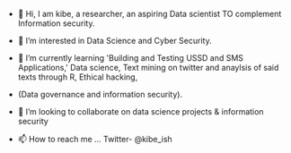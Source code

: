 - 👋 Hi, I am kibe, a researcher, an aspiring Data scientist TO complement Information security. 
- 👀 I’m interested in Data Science and Cyber Security.
- 🌱 I’m currently learning 'Building and Testing USSD and SMS Applications,' Data science, Text mining on twitter and anaylsis of said texts through R, Ethical hacking,
- (Data governance and information security).

- 💞️ I’m looking to collaborate on data science projects & information security
- 📫 How to reach me ... Twitter- @kibe_ish

<!---
samkibe/samkibe is a ✨ special ✨ repository because its `README.md` (this file) appears on your GitHub profile.
You can click the Preview link to take a look at your changes.
--->
